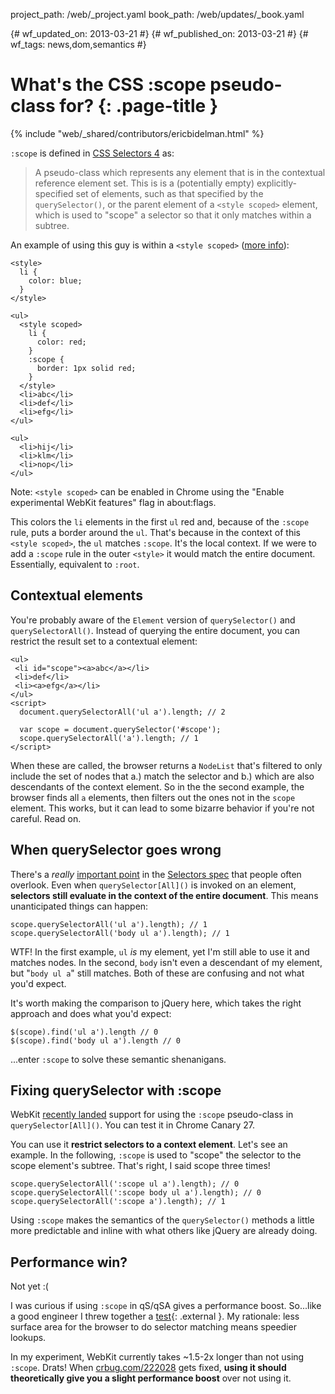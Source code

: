 project_path: /web/_project.yaml book_path: /web/updates/_book.yaml

{# wf_updated_on: 2013-03-21 #} {# wf_published_on: 2013-03-21 #} {# wf_tags: news,dom,semantics #}

# What's the CSS :scope pseudo-class for? {: .page-title }

{% include "web/_shared/contributors/ericbidelman.html" %}

`:scope` is defined in [CSS Selectors 4](http://www.w3.org/TR/selectors4/#scope-pseudo) as:

> A pseudo-class which represents any element that is in the contextual reference element set. This is is a (potentially empty) explicitly-specified set of elements, such as that specified by the `querySelector()`, or the parent element of a `<style scoped>` element, which is used to "scope" a selector so that it only matches within a subtree.

An example of using this guy is within a `<style scoped>` ([more info](http://updates.html5rocks.com/2012/03/A-New-Experimental-Feature-style-scoped)):

    <style>
      li {
        color: blue;
      }
    </style>
    
    <ul>
      <style scoped>
        li {
          color: red;
        }
        :scope {
          border: 1px solid red;
        }
      </style>
      <li>abc</li>
      <li>def</li>
      <li>efg</li>
    </ul>
    
    <ul>
      <li>hij</li>
      <li>klm</li>
      <li>nop</li>
    </ul>
    

Note: `<style scoped>` can be enabled in Chrome using the "Enable experimental WebKit features" flag in about:flags.

This colors the `li` elements in the first `ul` red and, because of the `:scope` rule, puts a border around the `ul`. That's because in the context of this `<style scoped>`, the `ul` matches `:scope`. It's the local context. If we were to add a `:scope` rule in the outer `<style>` it would match the entire document. Essentially, equivalent to `:root`.

## Contextual elements

You're probably aware of the `Element` version of `querySelector()` and `querySelectorAll()`. Instead of querying the entire document, you can restrict the result set to a contextual element:

    <ul>
     <li id="scope"><a>abc</a></li>
     <li>def</li>
     <li><a>efg</a></li>
    </ul>
    <script>
      document.querySelectorAll('ul a').length; // 2
    
      var scope = document.querySelector('#scope');
      scope.querySelectorAll('a').length; // 1
    </script>
    

When these are called, the browser returns a `NodeList` that's filtered to only include the set of nodes that a.) match the selector and b.) which are also descendants of the context element. So in the the second example, the browser finds all `a` elements, then filters out the ones not in the `scope` element. This works, but it can lead to some bizarre behavior if you're not careful. Read on.

## When querySelector goes wrong

There's a *really* [important point](http://www.w3.org/TR/selectors-api/#examples0) in the [Selectors spec](http://www.w3.org/TR/selectors-api/) that people often overlook. Even when `querySelector[All]()` is invoked on an element, **selectors still evaluate in the context of the entire document**. This means unanticipated things can happen:

    scope.querySelectorAll('ul a').length); // 1
    scope.querySelectorAll('body ul a').length); // 1
    

WTF! In the first example, `ul` *is* my element, yet I'm still able to use it and matches nodes. In the second, `body` isn't even a descendant of my element, but "`body ul a`" still matches. Both of these are confusing and not what you'd expect.

It's worth making the comparison to jQuery here, which takes the right approach and does what you'd expect:

    $(scope).find('ul a').length // 0
    $(scope).find('body ul a').length // 0
    

...enter `:scope` to solve these semantic shenanigans.

## Fixing querySelector with :scope

WebKit [recently landed](http://trac.webkit.org/changeset/145691) support for using the `:scope` pseudo-class in `querySelector[All]()`. You can test it in Chrome Canary 27.

You can use it **restrict selectors to a context element**. Let's see an example. In the following, `:scope` is used to "scope" the selector to the scope element's subtree. That's right, I said scope three times!

    scope.querySelectorAll(':scope ul a').length); // 0
    scope.querySelectorAll(':scope body ul a').length); // 0
    scope.querySelectorAll(':scope a').length); // 1
    

Using `:scope` makes the semantics of the `querySelector()` methods a little more predictable and inline with what others like jQuery are already doing.

## Performance win?

Not yet :(

I was curious if using `:scope` in qS/qSA gives a performance boost. So...like a good engineer I threw together a [test](http://jsbin.com/icahoc/1/){: .external }. My rationale: less surface area for the browser to do selector matching means speedier lookups.

In my experiment, WebKit currently takes ~1.5-2x longer than not using `:scope`. Drats! When [crbug.com/222028](http://crbug.com/222028) gets fixed, **using it should theoretically give you a slight performance boost** over not using it.